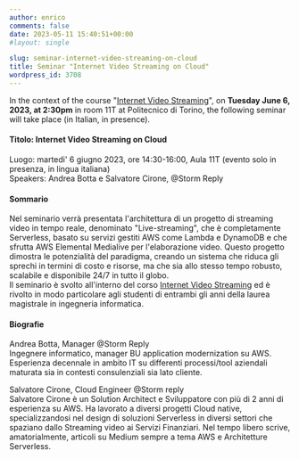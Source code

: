 ```yaml
---
author: enrico
comments: false
date: 2023-05-11 15:40:51+00:00
#layout: single

slug: seminar-internet-video-streaming-on-cloud
title: Seminar "Internet Video Streaming on Cloud"
wordpress_id: 3708
---
```


In the context of the course "[Internet Video Streaming](https://didattica.polito.it/pls/portal30/gap.pkg_guide.viewGap?p_cod_ins=01URSOV&p_a_acc=2023)", on **Tuesday June 6, 2023, at 2:30pm** in room 11T at Politecnico di Torino, the following seminar will take place (in Italian, in presence).

#### Titolo: Internet Video Streaming on Cloud

Luogo: martedi' 6 giugno 2023, ore 14:30-16:00, Aula 11T (evento solo in presenza, in lingua italiana)  
Speakers: Andrea Botta e Salvatore Cirone, @Storm Reply

#### Sommario

Nel seminario verrà presentata l'architettura di un progetto di streaming video in tempo reale, denominato "Live-streaming", che è completamente Serverless, basato su servizi gestiti AWS come Lambda e DynamoDB e che sfrutta AWS Elemental Medialive per l'elaborazione video. Questo progetto dimostra le potenzialità del paradigma, creando un sistema che riduca gli sprechi in termini di costo e risorse, ma che sia allo stesso tempo robusto, scalabile e disponibile 24/7 in tutto il globo.  
Il seminario è svolto all'interno del corso [Internet Video Streaming](https://didattica.polito.it/pls/portal30/gap.pkg_guide.viewGap?p_cod_ins=01URSOV&p_a_acc=2023) ed è rivolto in modo particolare agli studenti di entrambi gli anni della laurea magistrale in ingegneria informatica.

#### Biografie

Andrea Botta, Manager @Storm Reply  
Ingegnere informatico, manager BU application modernization su AWS. Esperienza decennale in ambito IT su differenti processi/tool aziendali maturata sia in contesti consulenziali sia lato cliente.

Salvatore Cirone, Cloud Engineer @Storm reply  
Salvatore Cirone è un Solution Architect e Sviluppatore con più di 2 anni di esperienza su AWS. Ha lavorato a diversi progetti Cloud native, specializzandosi nel design di soluzioni Serverless in diversi settori che spaziano dallo Streaming video ai Servizi Finanziari. Nel tempo libero scrive, amatorialmente, articoli su Medium sempre a tema AWS e Architetture Serverless.
